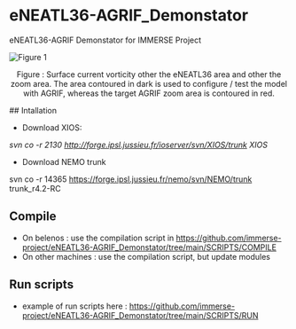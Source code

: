 # eNEATL36-AGRIF_Demonstator
eNEATL36-AGRIF Demonstator for IMMERSE Project

![Figure 1](https://github.com/immerse-project/eNEATL36-AGRIF_Demonstator/blob/main/FIGURES/figure_AGRIF.png)
<p align="center"> 
Figure : Surface current vorticity other the eNEATL36 area and other the zoom area. The area contoured in dark is used to configure / test the model with AGRIF, whereas the target AGRIF zoom area is contoured in red.
</p>
## Intallation

* Download XIOS:

_svn co -r 2130 http://forge.ipsl.jussieu.fr/ioserver/svn/XIOS/trunk XIOS_

* Download NEMO trunk

svn co -r 14365 https://forge.ipsl.jussieu.fr/nemo/svn/NEMO/trunk trunk_r4.2-RC


## Compile

* On belenos : use the compilation script in https://github.com/immerse-project/eNEATL36-AGRIF_Demonstator/tree/main/SCRIPTS/COMPILE
* On other machines : use the compilation script, but update modules


## Run scripts

* example of run scripts here : https://github.com/immerse-project/eNEATL36-AGRIF_Demonstator/tree/main/SCRIPTS/RUN


